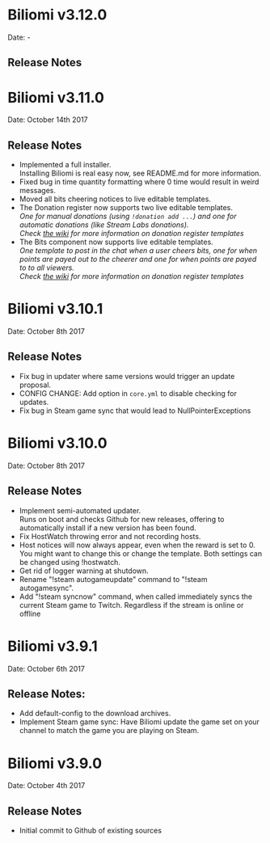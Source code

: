 # Biliomi v3.12.0
Date: -

## Release Notes

# Biliomi v3.11.0
Date: October 14th 2017

## Release Notes
* Implemented a full installer.<br>
Installing Biliomi is real easy now, see README.md for more information.
* Fixed bug in time quantity formatting where 0 time would result in weird messages.
* Moved all bits cheering notices to live editable templates.
* The Donation register now supports two live editable templates.<br>
*One for manual donations (using `!donation add ...`) and one for automatic donations (like Stream Labs donations).*<br>
*Check [the wiki](https://github.com/Juraji/Biliomi/wiki/Donations) for more information on donation register templates*
* The Bits component now supports live editable templates.<br>
*One template to post in the chat when a user cheers bits, one for when points are payed out to the cheerer and one for when points are payed to to all viewers.*<br>
*Check [the wiki](https://github.com/Juraji/Biliomi/wiki/Bits) for more information on donation register templates*

# Biliomi v3.10.1
Date: October 8th 2017

## Release Notes
* Fix bug in updater where same versions would trigger an update proposal.
* CONFIG CHANGE: Add option in `core.yml` to disable checking for updates.
* Fix bug in Steam game sync that would lead to NullPointerExceptions

# Biliomi v3.10.0
Date: October 8th 2017

## Release Notes
* Implement semi-automated updater.<br>
Runs on boot and checks Github for new releases,
offering to automatically install if a new version has been found.
* Fix HostWatch throwing error and not recording hosts.
* Host notices will now always appear, even when the reward is set to 0.<br>
You might want to change this or change the template. Both settings can be changed using !hostwatch.
* Get rid of logger warning at shutdown.
* Rename "!steam autogameupdate" command to "!steam autogamesync".
* Add "!steam syncnow" command, when called immediately syncs the current Steam game to Twitch.
Regardless if the stream is online or offline

# Biliomi v3.9.1
Date: October 6th 2017

## Release Notes:
* Add default-config to the download archives.
* Implement Steam game sync: Have Biliomi update the game set on your channel to match the game you are playing on Steam.

# Biliomi v3.9.0
Date: October 4th 2017

## Release Notes
* Initial commit to Github of existing sources